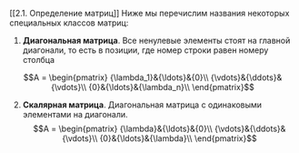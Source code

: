 [[2.1. Определение матриц]]
Ниже мы перечислим названия некоторых специальных классов матриц:
1. **Диагональная матрица**. Все ненулевые элементы стоят на главной диагонали, то
есть в позиции, где номер строки равен номеру столбца

$$A = 
\begin{pmatrix}
{\lambda_1}&{\ldots}&{0}\\
{\vdots}&{\ddots}&{\vdots}\\
{0}&{\ldots}&{\lambda_n}\\
\end{pmatrix}$$

2. **Скалярная матрица**. Диагональная матрица с одинаковыми элементами на диагонали.
$$A = 
\begin{pmatrix}
{\lambda}&{\ldots}&{0}\\
{\vdots}&{\ddots}&{\vdots}\\
{0}&{\ldots}&{\lambda}\\
\end{pmatrix}$$
